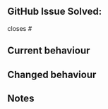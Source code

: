 ## GitHub Issue Solved:

closes # <!--Reference the number of the solved issue-->

## Current behaviour

<!--Short description of the current behaviour-->

## Changed behaviour

<!--Short description of the behaviour after the PR has been merged-->

## Notes

<!--You may add screenshots or other information if you think it's relevant-->
